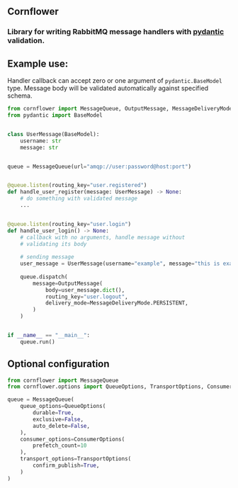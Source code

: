 ## Cornflower
### Library for writing RabbitMQ message handlers with [pydantic](https://github.com/samuelcolvin/pydantic) validation.


## Example use:


Handler callback can accept zero or one argument of `pydantic.BaseModel` type. Message body will be validated automatically against specified schema.

```python
from cornflower import MessageQueue, OutputMessage, MessageDeliveryMode
from pydantic import BaseModel


class UserMessage(BaseModel):
    username: str
    message: str


queue = MessageQueue(url="amqp://user:password@host:port")


@queue.listen(routing_key="user.registered")
def handle_user_register(message: UserMessage) -> None:
    # do something with validated message
    ...


@queue.listen(routing_key="user.login")
def handle_user_login() -> None:
    # callback with no arguments, handle message without
    # validating its body
    
    # sending message
    user_message = UserMessage(username="example", message="this is example")
    
    queue.dispatch(
        message=OutputMessage(
            body=user_message.dict(),
            routing_key="user.logout",
            delivery_mode=MessageDeliveryMode.PERSISTENT,
        )
    )


if __name__ == "__main__":
    queue.run()
```


## Optional configuration

```python
from cornflower import MessageQueue
from cornflower.options import QueueOptions, TransportOptions, ConsumerOptions

queue = MessageQueue(
    queue_options=QueueOptions(
        durable=True,
        exclusive=False,
        auto_delete=False,
    ),
    consumer_options=ConsumerOptions(
        prefetch_count=10
    ),
    transport_options=TransportOptions(
        confirm_publish=True,
    )
)
```